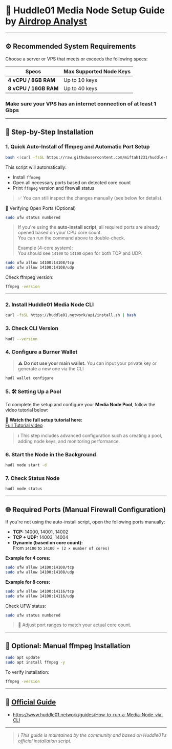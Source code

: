 # 🚀 Huddle01 Media Node Setup Guide by [Airdrop Analyst](https://t.me/AirdropAnalyst)

---

## ⚙️ Recommended System Requirements

Choose a server or VPS that meets or exceeds the following specs:

| Specs                  | Max Supported Node Keys |
|------------------------|--------------------------|
| **4 vCPU / 8GB RAM**  | Up to 10 keys            |
| **8 vCPU / 16GB RAM**    | Up to 40 keys            |

### Make sure your VPS has an internet connection of at least 1 Gbps
---

## 🧭 Step-by-Step Installation

### 1. Quick Auto-Install of ffmpeg and Automatic Port Setup

```bash
bash <(curl -fsSL https://raw.githubusercontent.com/miftah1231/huddle-CLI/main/setup.sh)
```
This script will automatically:
- Install `ffmpeg`
- Open all necessary ports based on detected core count
- Print `ffmpeg` version and firewall status

> ✅ You can still inspect the changes manually (see below for details).

🔧 Verifying Open Ports (Optional)

```bash
sudo ufw status numbered
```

> If you're using the **auto-install script**, all required ports are already opened based on your CPU core count.  
> You can run the command above to double-check.
> 
> Example (4-core system):  
> You should see `14100` to `14108` open for both TCP and UDP.

```bash
sudo ufw allow 14100:14108/tcp
sudo ufw allow 14100:14108/udp
```


Check ffmpeg version:
```bash
ffmpeg -version
```
---

### 2. Install Huddle01 Media Node CLI

```bash
curl -fsSL https://huddle01.network/api/install.sh | bash
```

### 3. Check CLI Version

```bash
hudl --version
```

### 4. Configure a Burner Wallet

> ⚠️ **Do not use your main wallet.**
You can input your private key or generate a new one via the CLI

```bash
hudl wallet configure
```
### 5. 🛠️ Setting Up a Pool

To complete the setup and configure your **Media Node Pool**, follow the video tutorial below:

🎥 **Watch the full setup tutorial here:**  
[Full Tutorial video](https://t.me/analsyt-video)

> ℹ️ This step includes advanced configuration such as creating a pool, adding node keys, and monitoring performance.

### 6. Start the Node in the Background

```bash
hudl node start -d
```
### 7. Check Status Node

```bash
hudl node status
```
---

## 🌐 Required Ports (Manual Firewall Configuration)

If you're not using the auto-install script, open the following ports manually:

- **TCP:** 14000, 14001, 14002  
- **TCP + UDP:** 14003, 14004  
- **Dynamic (based on core count):**  
  From `14100` to `14100 + (2 × number of cores)`

**Example for 4 cores:**
```bash
sudo ufw allow 14100:14108/tcp
sudo ufw allow 14100:14108/udp
```

**Example for 8 cores:**
```bash
sudo ufw allow 14100:14116/tcp
sudo ufw allow 14100:14116/udp
```

Check UFW status:
```bash
sudo ufw status numbered
```

> 📌 Adjust port ranges to match your actual core count.

---

## 🧰 Optional: Manual ffmpeg Installation

```bash
sudo apt update
sudo apt install ffmpeg -y
```

To verify installation:
```bash
ffmpeg -version
```

---

## 📎 [Official Guide](https://www.huddle01.network/guides/How-to-run-a-Media-Node-via-CLI)

- https://www.huddle01.network/guides/How-to-run-a-Media-Node-via-CLI

---

> ℹ️ *This guide is maintained by the community and based on Huddle01's official installation script.*
